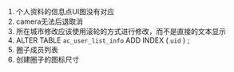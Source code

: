1. 个人资料的信息点UI图没有对应
2. camera无法后退取消
3. 所在城市修改应该使用滚轮的方式进行修改，而不是直接的文本显示
4. ALTER TABLE `ac_user_list_info` ADD INDEX ( `uid` ) ;
5. 圈子成员列表
6. 创建圈子的图标尺寸